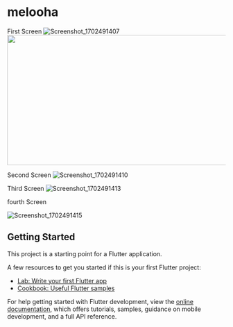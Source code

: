 # melooha
First Screen
![Screenshot_1702491407](https://github.com/flameXpriyanshu/Test1_Ui/assets/103518761/603d4d20-8a90-47b7-92ab-d2366df774f8)
<img src="https://github.com/flameXpriyanshu/Test1_Ui/assets/103518761/603d4d20-8a90-47b7-92ab-d2366df774f8" width=600 height=300>

Second Screen
![Screenshot_1702491410](https://github.com/flameXpriyanshu/Test1_Ui/assets/103518761/f7461987-533e-4f31-ae54-86cdf833ec12)



Third Screen
![Screenshot_1702491413](https://github.com/flameXpriyanshu/Test1_Ui/assets/103518761/ef8fed59-a49d-4c01-a562-6f6551cd353b)

fourth Screen

![Screenshot_1702491415](https://github.com/flameXpriyanshu/Test1_Ui/assets/103518761/f5e0c15c-ca48-4e62-9245-29b297e34478)


## Getting Started

This project is a starting point for a Flutter application.

A few resources to get you started if this is your first Flutter project:

- [Lab: Write your first Flutter app](https://docs.flutter.dev/get-started/codelab)
- [Cookbook: Useful Flutter samples](https://docs.flutter.dev/cookbook)

For help getting started with Flutter development, view the
[online documentation](https://docs.flutter.dev/), which offers tutorials,
samples, guidance on mobile development, and a full API reference.
